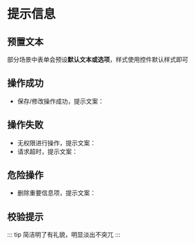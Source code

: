# 提示信息

## 预置文本
部分场景中表单会预设**默认文本或选项**，样式使用控件默认样式即可
## 操作成功
* 保存/修改操作成功，提示文案：
## 操作失败
* 无权限进行操作，提示文案：
* 请求超时，提示文案：
## 危险操作
* 删除重要信息项，提示文案：
## 校验提示

::: tip
简洁明了有礼貌，明显淡出不突兀
:::